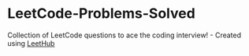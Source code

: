# LeetCode-Problems-Solved
Collection of LeetCode questions to ace the coding interview! - Created using [LeetHub](https://github.com/QasimWani/LeetHub)
